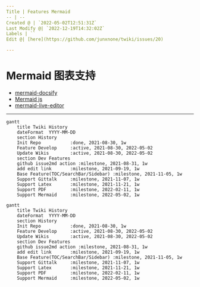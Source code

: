 ```yaml
---
Title | Features Mermaid
-- | --
Created @ | `2022-05-02T12:51:31Z`
Last Modify @| `2022-12-19T14:32:02Z`
Labels | ``
Edit @| [here](https://github.com/junxnone/twiki/issues/20)

---
```

# Mermaid 图表支持

- [mermaid-docsify](https://github.com/Leward/mermaid-docsify)
- [Mermaid js](https://mermaid-js.github.io/mermaid/#/)
- [mermaid-live-editor](https://mermaid-js.github.io/mermaid-live-editor)

---

```
gantt
    title Twiki History
    dateFormat  YYYY-MM-DD
    section History
    Init Repo           :done, 2021-08-30, 1w
    Feature Develop     :active, 2021-08-30, 2022-05-02
    Update Wikis        :active, 2021-08-30, 2022-05-02
    section Dev Features
    github issue2md action :milestone, 2021-08-31, 1w
    add edit link       :milestone, 2021-09-19, 1w
    Base Feature(TOC/SearchBar/Sidebar) :milestone, 2021-11-05, 1w
    Support Gittalk     :milestone, 2021-11-07, 1w
    Support Latex       :milestone, 2021-11-21, 1w
    Support PDF         :milestone, 2022-02-11, 1w
    Support Mermaid     :milestone, 2022-05-02, 1w
```

```mermaid
gantt
    title Twiki History
    dateFormat  YYYY-MM-DD
    section History
    Init Repo           :done, 2021-08-30, 1w
    Feature Develop     :active, 2021-08-30, 2022-05-02
    Update Wikis        :active, 2021-08-30, 2022-05-02
    section Dev Features
    github issue2md action :milestone, 2021-08-31, 1w
    add edit link       :milestone, 2021-09-19, 1w
    Base Feature(TOC/SearchBar/Sidebar) :milestone, 2021-11-05, 1w
    Support Gittalk     :milestone, 2021-11-07, 1w
    Support Latex       :milestone, 2021-11-21, 1w
    Support PDF         :milestone, 2022-02-11, 1w
    Support Mermaid     :milestone, 2022-05-02, 1w
```
